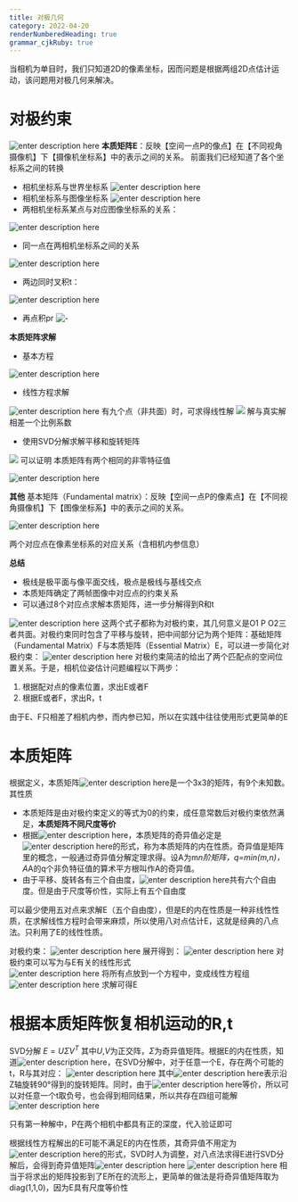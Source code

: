 ```yaml
---
title: 对极几何
category: 2022-04-20
renderNumberedHeading: true
grammar_cjkRuby: true
---
```



当相机为单目时，我们只知道2D的像素坐标，因而问题是根据两组2D点估计运动，该问题用对极几何来解决。
# 对极约束
![enter description here](./images/1650441450507.png)
**本质矩阵E**：反映【空间一点P的像点】在【不同视角摄像机】下【摄像机坐标系】中的表示之间的关系。
前面我们已经知道了各个坐标系之间的转换
- 相机坐标系与世界坐标系
![enter description here](./images/1650509571871.png)
- 相机坐标系与图像坐标系
 ![enter description here](./images/1650509593019.png)
 - 两相机坐标系某点与对应图像坐标系的关系：

![enter description here](./images/1650509647983.png)
- 同一点在两相机坐标系之间的关系

![enter description here](./images/1650509672192.png)
- 两边同时叉积t：

![enter description here](./images/1650509737559.png)

- 再点积pr
![-](./images/1650509880178.png)

**本质矩阵求解**
- 基本方程


![enter description here](./images/1650524871563.png)

- 线性方程求解

![enter description here](./images/1650524921916.png)
有九个点（非共面）时，可求得线性解
![](./images/1650524973889.png)
解与真实解相差一个比例系数

- 使用SVD分解求解平移和旋转矩阵

![](./images/1650525098061.png)
可以证明 本质矩阵有两个相同的非零特征值


![enter description here](./images/1650525216752.png)

**其他**
基本矩阵（Fundamental matrix）：反映【空间一点P的像素点】在【不同视角摄像机】下【图像坐标系】中的表示之间的关系。

![enter description here](./images/1650525761875.png)

两个对应点在像素坐标系的对应关系（含相机内参信息）

**总结**
- 极线是极平面与像平面交线，极点是极线与基线交点
- 本质矩阵确定了两帧图像中对应点的约束关系
- 可以通过8个对应点求解本质矩阵，进一步分解得到R和t

![enter description here](./images/1650527611671.png)
这两个式子都称为对极约束，其几何意义是O1 P O2三者共面。对极约束同时包含了平移与旋转，把中间部分记为两个矩阵：基础矩阵（Fundamental Matrix）F与本质矩阵（Essential Matrix）E，可以进一步简化对极约束：
![enter description here](./images/1650527750461.png)
对极约束简洁的给出了两个匹配点的空间位置关系。于是，相机位姿估计问题编程以下两步：
1. 根据配对点的像素位置，求出E或者F
2. 根据E或者F，求出R，t

由于E、F只相差了相机内参，而内参已知，所以在实践中往往使用形式更简单的E

# 本质矩阵
根据定义，本质矩阵![enter description here](./images/1650528281385.png)是一个3x3的矩阵，有9个未知数。其性质
- 本质矩阵是由对极约束定义的等式为0的约束，成任意常数后对极约束依然满足，**本质矩阵不同尺度等价**
- 根据![enter description here](./images/1650528382435.png)，本质矩阵的奇异值必定是![enter description here](./images/1650528404441.png)的形式，称为本质矩阵的内在性质。奇异值是矩阵里的概念，一般通过奇异值分解定理求得。设A为m*n阶矩阵，q=min(m,n)，A*A的q个非负特征值的算术平方根叫作A的奇异值。
- 由于平移、旋转各有三个自由度，![enter description here](./images/1650528511137.png)共有六个自由度。但是由于尺度等价性，实际上有五个自由度


可以最少使用五对点来求解E（五个自由度），但是E的内在性质是一种非线性性质，在求解线性方程时会带来麻烦，所以使用八对点估计E，这就是经典的八点法。只利用了E的线性性质。  

对极约束：
![enter description here](./images/1650538111255.png)
展开得到：
![enter description here](./images/1650538130821.png)
对极约束可以写为与E有关的线性形式  
![enter description here](./images/1650541800671.png)
将所有点放到一个方程中，变成线性方程组
![enter description here](./images/1650541851490.png)
求解可得E

# 根据本质矩阵恢复相机运动的R,t
SVD分解
$E=U\Sigma{}V^T$
其中$U$,$V$为正交阵，$\Sigma$为奇异值矩阵。根据E的内在性质，知道![enter description here](./images/1650542092773.png)，在SVD分解中，对于任意一个E，存在两个可能的t，R与其对应：
![enter description here](./images/1650542144935.png)
其中![enter description here](./images/1650542533235.png)表示沿Z轴旋转90°得到的旋转矩阵。同时，由于![enter description here](./images/1650542568510.png)等价，所以可以对任意一个t取负号，也会得到相同结果，所以共存在四组可能解
![enter description here](./images/1650542623989.png)

只有第一种解中，P在两个相机中都具有正的深度，代入验证即可

根据线性方程解出的E可能不满足E的内在性质，其奇异值不用定为![enter description here](./images/1650542740013.png)的形式，SVD时人为调整，对八点法求得E进行SVD分解后，会得到奇异值矩阵![enter description here](./images/1650542807485.png)
![enter description here](./images/1650542814221.png)
相当于将求出的矩阵投影到了E所在的流形上，更简单的做法是将奇异值矩阵取为diag(1,1,0)，因为E具有尺度等价性